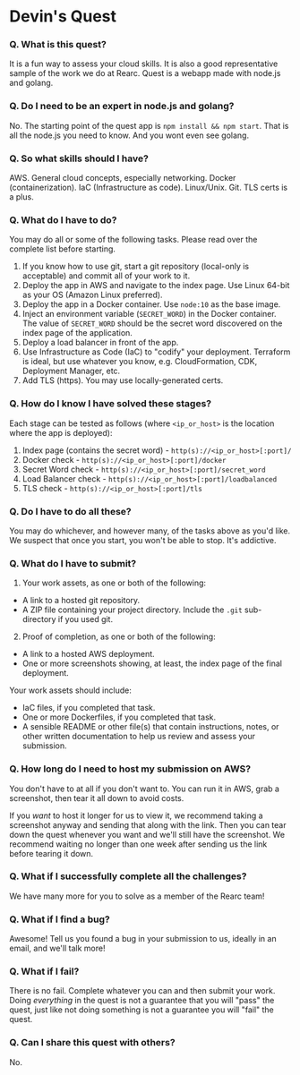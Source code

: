 # Devin's Quest

### Q. What is this quest?

It is a fun way to assess your cloud skills. It is also a good representative sample of the work we do at Rearc. Quest is a webapp made with node.js and golang.

### Q. Do I need to be an expert in node.js and golang?

No. The starting point of the quest app is `npm install && npm start`. That is all the node.js you need to know. And you wont even see golang.

### Q. So what skills should I have?

AWS. General cloud concepts, especially networking. Docker (containerization). IaC (Infrastructure as code). Linux/Unix. Git. TLS certs is a plus.

### Q. What do I have to do?

You may do all or some of the following tasks. Please read over the complete list before starting.

1. If you know how to use git, start a git repository (local-only is acceptable) and commit all of your work to it.
2. Deploy the app in AWS and navigate to the index page. Use Linux 64-bit as your OS (Amazon Linux preferred).
3. Deploy the app in a Docker container. Use `node:10` as the base image.
4. Inject an environment variable (`SECRET_WORD`) in the Docker container. The value of `SECRET_WORD` should be the secret word discovered on the index page of the application.
5. Deploy a load balancer in front of the app.
6. Use Infrastructure as Code (IaC) to "codify" your deployment. Terraform is ideal, but use whatever you know, e.g. CloudFormation, CDK, Deployment Manager, etc.
7. Add TLS (https). You may use locally-generated certs.

### Q. How do I know I have solved these stages?

Each stage can be tested as follows (where `<ip_or_host>` is the location where the app is deployed):

1. Index page (contains the secret word) - `http(s)://<ip_or_host>[:port]/`
2. Docker check - `http(s)://<ip_or_host>[:port]/docker`
3. Secret Word check - `http(s)://<ip_or_host>[:port]/secret_word`
4. Load Balancer check  - `http(s)://<ip_or_host>[:port]/loadbalanced`
5. TLS check - `http(s)://<ip_or_host>[:port]/tls`

### Q. Do I have to do all these?

You may do whichever, and however many, of the tasks above as you'd like. We suspect that once you start, you won't be able to stop. It's addictive.

### Q. What do I have to submit?

1. Your work assets, as one or both of the following:
  - A link to a hosted git repository.
  - A ZIP file containing your project directory. Include the `.git` sub-directory if you used git.
2. Proof of completion, as one or both of the following:
  - A link to a hosted AWS deployment.
  - One or more screenshots showing, at least, the index page of the final deployment.

Your work assets should include:

- IaC files, if you completed that task.
- One or more Dockerfiles, if you completed that task.
- A sensible README or other file(s) that contain instructions, notes, or other written documentation to help us review and assess your submission.

### Q. How long do I need to host my submission on AWS?

You don't have to at all if you don't want to. You can run it in AWS, grab a screenshot, then tear it all down to avoid costs.

If you _want_ to host it longer for us to view it, we recommend taking a screenshot anyway and sending that along with the link. Then you can tear down the quest whenever you want and we'll still have the screenshot. We recommend waiting no longer than one week after sending us the link before tearing it down.

### Q. What if I successfully complete all the challenges?

We have many more for you to solve as a member of the Rearc team!

### Q. What if I find a bug?

Awesome! Tell us you found a bug in your submission to us, ideally in an email, and we'll talk more!

### Q. What if I fail?

There is no fail. Complete whatever you can and then submit your work. Doing _everything_ in the quest is not a guarantee that you will "pass" the quest, just like not doing something is not a guarantee you will "fail" the quest.

### Q. Can I share this quest with others?

No.
